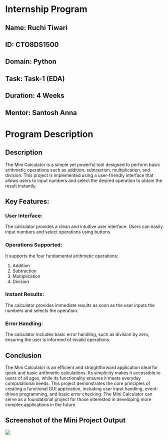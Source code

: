 

<h1>Internship Program</h1>
<h2>Name: Ruchi Tiwari</h2>
<h2>ID: CTO8DS1500</h2>
<h2>Domain: Python</h2>
<h2>Task: Task-1 (EDA)</h2>
<h2>Duration: 4 Weeks</h2>
<h2>Mentor: Santosh Anna</h2>
<h1>Program Description</h1>
<h2>Description</h2>
<p>The Mini Calculator is a simple yet powerful tool designed to perform basic arithmetic operations such as addition, subtraction, multiplication, and division. This project is implemented using a user-friendly interface that allows users to input numbers and select the desired operation to obtain the result instantly.</p>
<h2>Key Features:</h2>
<h3>User Interface:</h3>
<p>The calculator provides a clean and intuitive user interface. Users can easily input numbers and select operations using buttons.</p>
<h3>Operations Supported:</h3>
<p>It supports the four fundamental arithmetic operations:</p>
<ol>
    <li>Addition</li>
    <li>Subtraction</li>
    <li>Multiplication</li>
    <li>Division</li>
</ol>
<h3>Instant Results:</h3>
<p>The calculator provides immediate results as soon as the user inputs the numbers and selects the operation.</p>
<h3>Error Handling:</h3>
<p>The calculator includes basic error handling, such as division by zero, ensuring the user is informed of invalid operations.</p>
<h2>Conclusion</h2>
<p>The Mini Calculator is an efficient and straightforward application ideal for quick and basic arithmetic calculations. Its simplicity makes it accessible to users of all ages, while its functionality ensures it meets everyday computational needs. This project demonstrates the core principles of creating a functional GUI application, including user input handling, event-driven programming, and basic error checking. The Mini Calculator can serve as a foundational project for those interested in developing more complex applications in the future.</p>
<h2>Screenshot of the Mini Project Output</h2>
<p><img src="https://drive.google.com/uc?id=1I63zxOzzD9kUZLoO6jUudr_uXLB62T7I"></p>
